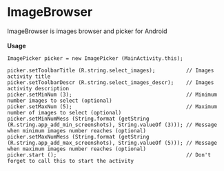 # ImageBrowser
ImageBrowser is images browser and picker for Android<br>
<br>
**Usage**

    ImagePicker picker = new ImagePicker (MainActivity.this);
    
    picker.setToolbarTitle (R.string.select_images);          // Images activity title
    picker.setToolbarDescr (R.string.select_images_descr);    // Images activity description
    picker.setMinNum (3);                                     // Minimum number images to select (optional)
    picker.setMaxNum (5);                                     // Maximum number of images to select (optional)
    picker.setMinNumMess (String.format (getString (R.string.app_add_min_screenshots), String.valueOf (3))); // Message when minimum images number reaches (optional)
    picker.setMaxNumMess (String.format (getString (R.string.app_add_max_screenshots), String.valueOf (5))); // Message when maximum images number reaches (optional)
    picker.start ();                                          // Don't forget to call this to start the activity

		
